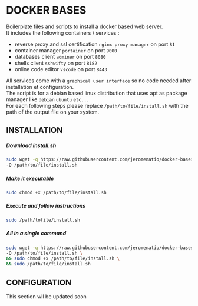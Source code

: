 # DOCKER BASES

Boilerplate files and scripts to install a docker based web server.\
It includes the following containers / services :

- reverse proxy and ssl certification `nginx proxy manager` on port `81`
- container manager `portainer` on port `9000`
- databases client `adminer` on port `8080`
- shells client `sshwifty` on port `8182`
- online code editor `vscode` on port `8443`

All services come with a `graphical user interface` so no code needed after installation et configuration. \
The script is for a debian based linux distribution that uses apt as package manager like `debian` `ubuntu` `etc...` \
For each following steps please replace `/path/to/file/install.sh` with the path of the output file on your system.

## INSTALLATION

##### Download install.sh
```bash
sudo wget -q https://raw.githubusercontent.com/jeromenatio/docker-bases/main/install.sh \
-O /path/to/file/install.sh
```

##### Make it executable
```bash
sudo chmod +x /path/to/file/install.sh
```

##### Execute and follow instructions
```bash
sudo /path/tofile/install.sh
```

##### All in a single command
```bash
sudo wget -q https://raw.githubusercontent.com/jeromenatio/docker-bases/main/install.sh \
-O /path/to/file/install.sh \
&& sudo chmod +x /path/to/file/install.sh \
&& sudo /path/to/file/install.sh
```

## CONFIGURATION
This section wil be updated soon
